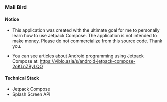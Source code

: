 ### **Mail Bird**

#### **Notice**
- This application was created with the ultimate goal for me to personally learn how to use Jetpack Compose. The application is not intended to make money. Please do not commercialize from this source code. Thank you.

- You can see articles about Android programming using Jetpack Compose at: https://viblo.asia/s/android-jetpack-compose-2oKLnZByLQO

#### **Technical Stack**
- Jetpack Compose
- Splash Screen API